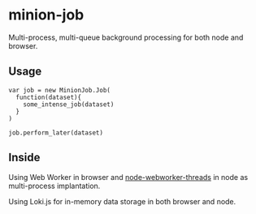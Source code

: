 # minion-job

Multi-process, multi-queue background processing for both node and browser.

## Usage

```
var job = new MinionJob.Job(
  function(dataset){
    some_intense_job(dataset)
  }
)

job.perform_later(dataset)
```

## Inside

Using Web Worker in browser and [node-webworker-threads](https://github.com/audreyt/node-webworker-threads) in node as multi-process implantation.

Using Loki.js for in-memory data storage in both browser and node.
